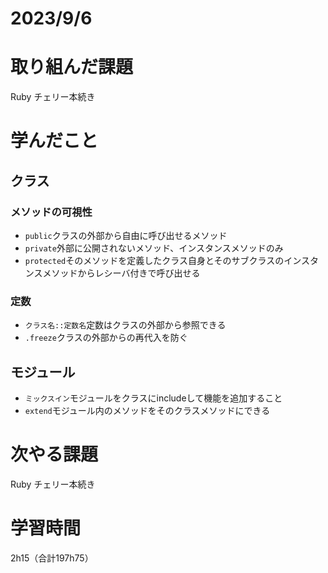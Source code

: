# 2023/9/6
# 取り組んだ課題
Ruby チェリー本続き


# 学んだこと
## クラス
### メソッドの可視性
* `public`クラスの外部から自由に呼び出せるメソッド
* `private`外部に公開されないメソッド、インスタンスメソッドのみ
* `protected`そのメソッドを定義したクラス自身とそのサブクラスのインスタンスメソッドからレシーバ付きで呼び出せる
### 定数
* `クラス名::定数名`定数はクラスの外部から参照できる
* `.freeze`クラスの外部からの再代入を防ぐ
## モジュール
* `ミックスイン`モジュールをクラスにincludeして機能を追加すること
* `extend`モジュール内のメソッドをそのクラスメソッドにできる

# 次やる課題
Ruby チェリー本続き


# 学習時間
2h15（合計197h75）
